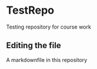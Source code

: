 # TestRepo
Testing repository for course work
## Editing the file

A markdownfile in this repository
